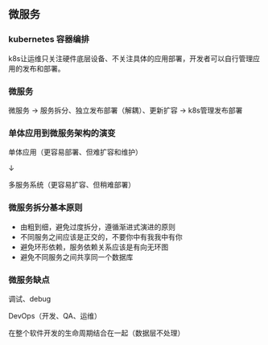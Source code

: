 ## 微服务
### kubernetes 容器编排

k8s让运维只关注硬件底层设备、不关注具体的应用部署，开发者可以自行管理应用的发布和部署。

### 微服务

微服务 → 服务拆分、独立发布部署（解耦）、更新扩容 → k8s管理发布部署

### 单体应用到微服务架构的演变

单体应用（更容易部署、但难扩容和维护）

↓

多服务系统（更容易扩容、但稍难部署）

### 微服务拆分基本原则
- 由粗到细，避免过度拆分，遵循渐进式演进的原则
- 不同服务之间应该是正交的，不要你中有我我中有你
- 避免环形依赖，服务依赖关系应该是有向无环图
- 避免不同服务之间共享同一个数据库

### 微服务缺点

调试、debug

DevOps（开发、QA、运维）

在整个软件开发的生命周期结合在一起（数据层不处理）
